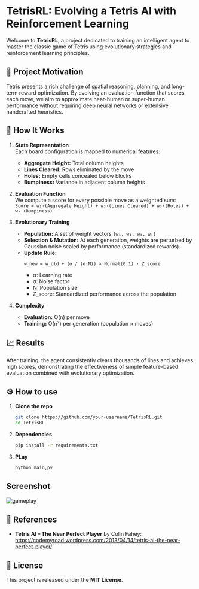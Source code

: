 # TetrisRL: Evolving a Tetris AI with Reinforcement Learning

Welcome to **TetrisRL**, a project dedicated to training an intelligent agent to master the classic game of Tetris using evolutionary strategies and reinforcement learning principles.

## 🚀 Project Motivation

Tetris presents a rich challenge of spatial reasoning, planning, and long-term reward optimization. By evolving an evaluation function that scores each move, we aim to approximate near-human or super-human performance without requiring deep neural networks or extensive handcrafted heuristics.

## 🧩 How It Works

1. **State Representation**  
   Each board configuration is mapped to numerical features:  
   - **Aggregate Height:** Total column heights  
   - **Lines Cleared:** Rows eliminated by the move  
   - **Holes:** Empty cells concealed below blocks  
   - **Bumpiness:** Variance in adjacent column heights  

2. **Evaluation Function**  
   We compute a score for every possible move as a weighted sum:
   <br>`Score = w₁·(Aggregate Height) + w₂·(Lines Cleared) + w₃·(Holes) + w₄·(Bumpiness)`

3. **Evolutionary Training**  
   - **Population:** A set of weight vectors `[w₁, w₂, w₃, w₄]`  
   - **Selection & Mutation:** At each generation, weights are perturbed by Gaussian noise scaled by performance (standardized rewards).  
   - **Update Rule:**  
     ```
     w_new = w_old + (α / (σ·N)) × Normal(0,1) · Z_score
     ```
     - α: Learning rate  
     - σ: Noise factor  
     - N: Population size  
     - Z_score: Standardized performance across the population  

4. **Complexity**  
   - **Evaluation:** O(n) per move  
   - **Training:** O(n²) per generation (population × moves)

## 📈 Results

After training, the agent consistently clears thousands of lines and achieves high scores, demonstrating the effectiveness of simple feature-based evaluation combined with evolutionary optimization.

## ⚙️ How to use

1. **Clone the repo**  
   ```bash
   git clone https://github.com/your-username/TetrisRL.git
   cd TetrisRL
   ```

2. **Dependencies**  
   ```bash
   pip install -r requirements.txt
   ```

3. **PLay**  
   ```bash
   python main,py
   ```
## Screenshot

![gameplay](https://github.com/user-attachments/assets/5db3146b-c1c8-4a08-8eab-5f4411e89a01)

## 🔗 References

- **Tetris AI – The Near Perfect Player** by Colin Fahey:  
  https://codemyroad.wordpress.com/2013/04/14/tetris-ai-the-near-perfect-player/

## 📝 License

This project is released under the **MIT License**.
